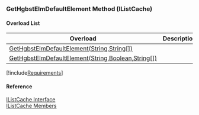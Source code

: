 ﻿### GetHgbstElmDefaultElement Method (IListCache)

#### Overload List

| Overload | Description |
| --- | --- |
| [GetHgbstElmDefaultElement(String,String\[\])](fcSDK~FChoice.Foundation.Clarify.IListCache~GetHgbstElmDefaultElement(String,String[]).md) |   |
| [GetHgbstElmDefaultElement(String,Boolean,String\[\])](fcSDK~FChoice.Foundation.Clarify.IListCache~GetHgbstElmDefaultElement(String,Boolean,String[]).md) |   |

[!include[Requirements](../partials/requirements.md)]



#### Reference

[IListCache Interface](fcSDK~FChoice.Foundation.Clarify.IListCache.md)  
[IListCache Members](fcSDK~FChoice.Foundation.Clarify.IListCache_members.md)
